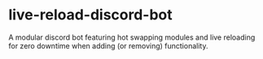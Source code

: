 # live-reload-discord-bot
A modular discord bot featuring hot swapping modules and live reloading for zero downtime when adding (or removing) functionality.
